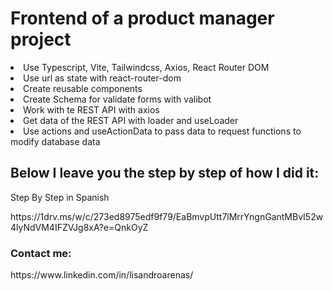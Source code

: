 <h1>Frontend of a product manager project</h1>
<li>Use Typescript, Vite, Tailwindcss, Axios, React Router DOM</li>
<li>Use url as state with react-router-dom</li> 
<li>Create reusable components</li> 
<li>Create Schema for validate forms with valibot</li>
<li>Work with te REST API with axios</li>
<li>Get data of the REST API with loader and useLoader</li>
<li>Use actions and useActionData to pass data to request functions to modify database data</li>
<h2>Below I leave you the step by step of how I did it:</h2>
<p>Step By Step in Spanish</p>
https://1drv.ms/w/c/273ed8975edf9f79/EaBmvpUtt7lMrrYngnGantMBvI52w4lyNdVM4IFZVJg8xA?e=QnkOyZ
<h3>Contact me:</h3>
<p>https://www.linkedin.com/in/lisandroarenas/</p>


